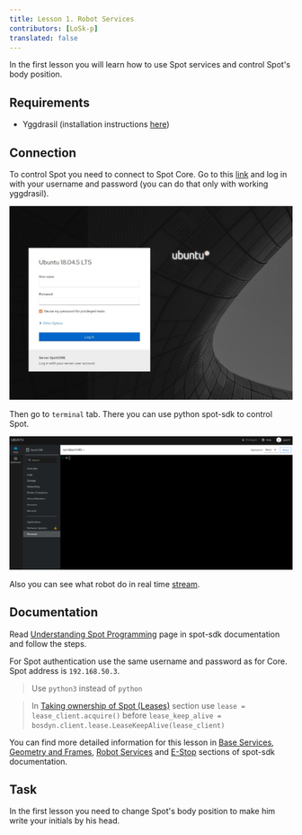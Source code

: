 ```yaml
---
title: Lesson 1. Robot Services
contributors: [LoSk-p]
translated: false
---
```


In the first lesson you will learn how to use Spot services and control Spot's body position.

## Requirements

* Yggdrasil (installation instructions [here](https://yggdrasil-network.github.io/installation.html))

## Connection

To control Spot you need to connect to Spot Core. Go to this [link](https://[200:c32a:e1ac:1da2:15ed:626f:c1e0:36ed]:21443) and log in with your username and password (you can do that only with working yggdrasil). 

![log_in](../images/spot/less1-login.jpg)

Then go to `terminal` tab. There you can use python spot-sdk to control Spot.

![terminal](../images/spot/less1-terminal.png)

Also you can see what robot do in real time [stream](http://[200:b99e:a736:e3bf:744c:6acb:ec11:9dc]:8081/0/stream).

## Documentation

Read [Understanding Spot Programming](https://dev.bostondynamics.com/docs/python/understanding_spot_programming) page in spot-sdk documentation and follow the steps.

For Spot authentication use the same username and password as for Core. Spot address is `192.168.50.3`.

> Use `python3` instead of `python`

> In [Taking ownership of Spot (Leases)](https://dev.bostondynamics.com/docs/python/understanding_spot_programming#taking-ownership-of-spot-leases) section use `lease = lease_client.acquire()` before `lease_keep_alive = bosdyn.client.lease.LeaseKeepAlive(lease_client)`

You can find more detailed information for this lesson in [Base Services](https://dev.bostondynamics.com/docs/concepts/base_services), [Geometry and Frames](https://dev.bostondynamics.com/docs/concepts/geometry_and_frames), [Robot Services](https://dev.bostondynamics.com/docs/concepts/robot_services) and [E-Stop](https://dev.bostondynamics.com/docs/concepts/estop_service) sections of spot-sdk documentation.

## Task

In the first lesson you need to change Spot's body position to make him write your initials by his head. 
